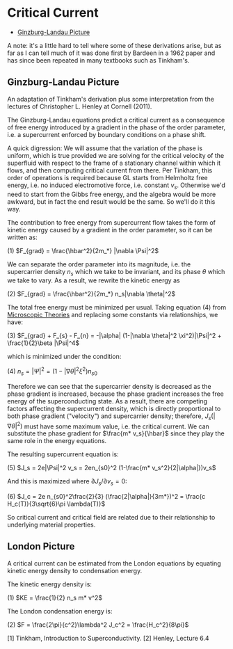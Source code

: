 # Critical Current
- [Ginzburg-Landau Picture](#ginzburg-landau-picture)

A note: it's a little hard to tell where some of these derivations arise, but as far as I can tell much of it was done first by Bardeen in a 1962 paper and has since been repeated in many
textbooks such as Tinkham's.

## Ginzburg-Landau Picture
An adaptation of Tinkham's derivation plus some interpretation from the lectures of Christopher L. Henley at Cornell (2011).

The Ginzburg-Landau equations predict a critical current as a consequence of free energy introduced by a gradient in the phase of the order parameter, i.e. a supercurrent enforced by boundary conditions on a phase shift.

A quick digression:
We will assume that the variation of the phase is uniform, which is true provided we are solving for the critical velocity of the superfluid with respect to the frame of a stationary channel within which it flows, and then
computing critical current from there. Per Tinkham, this order of operations is required because GL starts from Helmholtz free energy, i.e. no induced electromotive force, i.e. constant $v_s$. Otherwise we'd need to start
from the Gibbs free energy, and the algebra would be more awkward, but in fact the end result would be the same. So we'll do it this way.

The contribution to free energy from supercurrent flow takes the form of kinetic energy caused by a gradient in the order parameter, so it can be written as:

(1) $F_{grad} = \frac{\hbar^2}{2m_*} |\nabla \Psi|^2$

We can separate the order parameter into its magnitude, i.e. the supercarrier density $n_s$ which we take to be invariant, and its phase $\theta$ which we take to vary. As a result, we rewrite the kinetic energy as

(2) $F_{grad} = \frac{\hbar^2}{2m_*} n_s|\nabla \theta|^2$

The total free energy must be minimized per usual. Taking equation (4) from [Microscopic Theories](#Microscopic-Theories.md) and replacing some constants via relationships, we have:

(3) $F_{grad} + F_{s} - F_{n} = -|\alpha| (1-|\nabla \theta|^2 \xi^2)|\Psi|^2 + \frac{1}{2}\beta |\Psi|^4$

which is minimized under the condition:

(4) $n_s = |\Psi|^2 = (1-|\nabla \theta|^2 \xi^2)n_{s0}$

Therefore we can see that the supercarrier density is decreased as the phase gradient is increased, because the phase gradient increases the free energy of the superconducting state.
As a result, there are competing factors affecting the supercurrent density, which is directly proportional to both phase gradient ("velocity") and supercarrier density; therefore,
$J_s(|\nabla \theta|^2)$ must have some maximum value, i.e. the critical current. We can substitute the phase gradient for $\frac{m* v_s}{\hbar}$ since they play the same role in the 
energy equations.

The resulting supercurrent equation is:

(5) $J_s = 2e|\Psi|^2 v_s = 2en_{s0}^2 (1-\frac{m* v_s^2}{2|\alpha|})v_s$

And this is maximized where $\partial J_s / \partial v_s = 0$:

(6) $J_c = 2e n_{s0}^2\frac{2}{3} (\frac{2|\alpha|}{3m*})^2 = \frac{c H_c(T)}{3\sqrt{6}\pi \lambda(T)}$

So critical current and critical field are related due to their relationship to underlying material properties.

## London Picture

A critical current can be estimated from the London equations by equating kinetic energy density to condensation energy. 

The kinetic energy density is:

(1) $KE = \frac{1}{2} n_s m* v^2$

The London condensation energy is:

(2) $F = \frac{2\pi}{c^2}\lambda^2 J_c^2 = \frac{H_c^2}{8\pi}$

[1] Tinkham, Introduction to Superconductivity.
[2] Henley, Lecture 6.4

